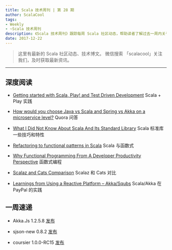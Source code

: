 ```yaml
---
title: Scala 技术周刊 | 第 28 期
author: ScalaCool
tags:
- Weekly
- ~Scala 技术周刊
description: 《Scala 技术周刊》跟踪每周 Scala 社区动态，帮助读者了解过去一周内关于 Scala 发生的事情。
date: 2017-12-22
---
```


> 这里有最新的 Scala 社区动态、技术博文。
微信搜索 「scalacool」关注我们，及时获取最新资讯。

***

## 深度阅读

- [Getting started with Scala, Play! and Test Driven Development](https://medium.com/@olislade/getting-started-with-scala-play-and-test-driven-development-f5ba19a5449)
  Scala + Play 实践

- [How would you choose Java vs Scala and Spring vs Akka on a microservice level?](https://www.quora.com/How-would-you-choose-Java-vs-Scala-and-Spring-vs-Akka-on-a-microservice-level)
  Quora 问答

- [What I Did Not Know About Scala And Its Standard Library](https://dev.to/frosnerd/what-i-did-not-know-about-scala-and-its-standard-library-401)
  Scala 标准库一些技巧和特性

- [Refactoring to functional patterns in Scala](https://medium.com/bigpanda-engineering/refactoring-to-functional-patterns-in-scala-bf81e7abfe77)
  Scala 与函数式

- [Why Functional Programming From A Developer Productivity Perspective](https://medium.com/@xiaoyunyang/why-functional-programming-from-a-developer-productivity-perspective-69c4b8100776)
  函数式编程

- [Scalaz and Cats Comparison](https://github.com/fosskers/scalaz-and-cats#scalaz-and-cats)
  Scalaz 和 Cats 对比

- [Learnings from Using a Reactive Platform – Akka/Squbs](https://www.paypal-engineering.com/2017/12/13/learnings-from-using-a-reactive-platform-akkasqubs/)
  Scala/Akka 在 PayPal 的实践

## 一周速递

- Akka.Js 1.2.5.8 [发布](https://github.com/akka-js/akka.js)

- sjson-new 0.8.2 [发布](https://github.com/eed3si9n/sjson-new/releases/tag/v0.8.2)

- coursier 1.0.0-RC15 [发布](https://t.co/CSl62ylhQr)